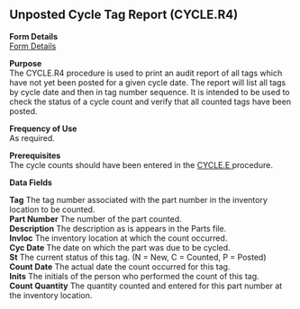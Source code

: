 ##  Unposted Cycle Tag Report (CYCLE.R4)

<PageHeader />

**Form Details**  
[ Form Details ](CYCLE-R4-1/README.md)   

**Purpose**  
The CYCLE.R4 procedure is used to print an audit report of all tags which have
not yet been posted for a given cycle date. The report will list all tags by
cycle date and then in tag number sequence. It is intended to be used to check
the status of a cycle count and verify that all counted tags have been posted.

**Frequency of Use**  
As required.

**Prerequisites**  
The cycle counts should have been entered in the [ CYCLE.E ](../../INV-ENTRY/CYCLE-E/README.md) procedure. 

**Data Fields**

**Tag** The tag number associated with the part number in the inventory
location to be counted.  
**Part Number** The number of the part counted.  
**Description** The description as is appears in the Parts file.  
**Invloc** The inventory location at which the count occurred.  
**Cyc Date** The date on which the part was due to be cycled.  
**St** The current status of this tag. (N = New, C = Counted, P = Posted)  
**Count Date** The actual date the count occurred for this tag.  
**Inits** The initials of the person who performed the count of this tag.  
**Count Quantity** The quantity counted and entered for this part number at
the inventory location.  
  
<badge text= "Version 8.10.57" vertical="middle" />

<PageFooter />